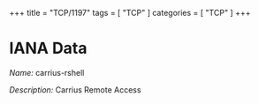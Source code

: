 +++
title = "TCP/1197"
tags = [ "TCP" ]
categories = [ "TCP" ]
+++

# IANA Data

_Name:_ carrius-rshell

_Description:_ Carrius Remote Access


